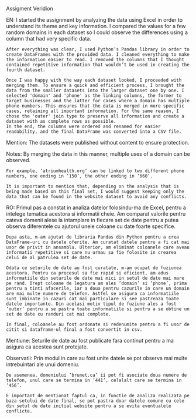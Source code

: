 Assigment Veridion

EN:
	I started the assignment by analyzing the data using Excel in order to understand its theme and key information. I compared the values for a   few random domains in each dataset so I could observe the differences using a column that had very specific data.
 
	After everything was clear, I used Python’s Pandas library in order to create DataFrames with the provided data. I cleaned everything to make the information easier to read. I removed the columns that I thought contained repetitive information that wouldn’t be used in creating the fourth dataset.
 
	Once I was happy with the way each dataset looked, I proceeded with merging them. To ensure a quick and efficient process, I brought the data from the smaller datasets into the larger dataset one by one. I selected 'domain' and 'phone' as the linking columns, the former to target businesses and the latter for cases where a domain has multiple phone numbers. This ensures that the data is merged in more specific cases, retaining all important information. For the same reason, I chose the 'outer' join type to preserve all information and create a dataset with as complete rows as possible.  
    In the end, the columns were ordered and renamed for easier readability, and the final DataFrame was converted into a CSV file.  

    
Mention: The datasets were published without content to ensure protection.  


Notes: By merging the data in this manner, multiple uses of a domain can be observed. 

	For example, ‘atriumhealth.org’ can be linked to two different phone numbers, one ending in ‘150’, the other ending in ‘660’.
 
	It is important to mention that, depending on the analysis that is being made based on this final set, I would suggest keeping only the data that can be found in the website dataset to avoid any conflicts. 



 

RO:
Primul pas a constat in analiza datelor folosindu-ma de Excel, pentru a intelege tematica acestora si informatii cheie. Am comparat valorile pentru cateva domenii alese la intamplare in fiecare set de date pentru a putea observa diferentele cu ajutorul uneie coloane cu date foarte specifice.

	Dupa asta, m-am ajutat de libraria Pandas din Python pentru a crea DataFrame-uri cu datele oferite. Am curatat datele pentru a fi cat mai usor de privit in ansamblu. Ulterior, am eliminat coloanele care aveau informatii repetitive si care nu urmau sa fie folosite in crearea celui de al patrulea set de date.
 
	Odata ce seturile de date au fost curatate, m-am ocupat de fuziunea acestora. Pentru ca procesul sa fie rapid si eficient, am adus informatiile din seturile de date mai mici in setul de date mai mare pe rand. Drept coloane de legatura am ales ‘domain’ si ‘phone’, prima pentru a tinti afacerile, iar a doua pentru cazurile in care un domain are mai multe numere de telefon. Astfel se asigura ca informatiile sunt imbinate in cazuri cat mai particulare si see pastreaza toate datele importante. Din acelasi motiv tipul de fuziune ales a fost ‘outer’ pentru a se pastra toate informatiile si pentru a se obtine un set de date cu randuri cat mai complete. 
 
	In final, coloanele au fost ordonate si redenumite pentru a fi usor de citit si dataframe-ul final a fost convertit in csv.

 
Mentiune: Seturile de date au fost publicate fara continut pentru a ma asigura ca acestea sunt protejate.


Observatii: Prin modul in care au fost unite datele se pot observa mai multe intrebuintari ale unui domeniu.

	De asemenea, domeniului ‘brunet.ca’ ii pot fi asociate doua numere de telefon, unul care se termina in ‘441’, celalalt care se termina in ‘456’.
 
	E important de mentionat faptul ca, in functie de analiza realizata pe baza setului de date final, se pot pastra doar datele comune cu cele din setul de date initial website pentru a se evita eventualele conflicte.
